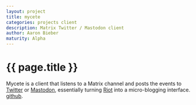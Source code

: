 ```yaml
---
layout: project
title: mycete
categories: projects client
description: Matrix Twitter / Mastodon client
author: Aaron Bieber
maturity: Alpha
---
```


# {{ page.title }}
Mycete is a client that listens to a Matrix channel and posts the events to [Twitter](https://twitter.com) or [Mastodon](https://mastodon.social), essentially turning [Riot](https://riot.im) into a micro-blogging interface. [github](https://github.com/qbit/mycete).

